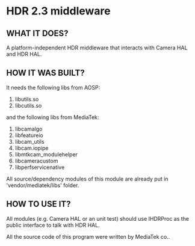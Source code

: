 # HDR 2.3 middleware

## WHAT IT DOES?

A platform-independent HDR middleware that
interacts with Camera HAL and HDR HAL.

## HOW IT WAS BUILT?

It needs the following libs from AOSP:

1. libutils.so
2. libcutils.so

and the following libs from MediaTek:

1. libcamalgo
2. libfeatureio
3. libcam_utils
4. libcam.iopipe
5. libmtkcam_modulehelper
6. libcameracustom
7. libperfservicenative

All source/dependency modules of this module are already put in
'vendor/mediatek/libs' folder.

## HOW TO USE IT?

All modules (e.g. Camera HAL or an unit test) should use
IHDRProc as the public interface to talk with HDR HAL.

All the source code of this program were written by MediaTek co..
